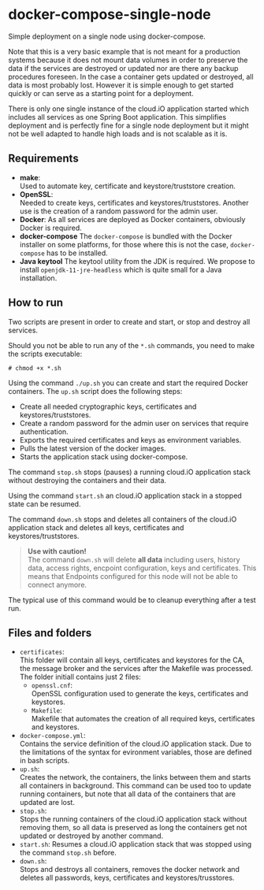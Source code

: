 # docker-compose-single-node

Simple deployment on a single node using docker-compose. 

Note that this is a very basic example that is not meant for a production systems because it does not mount data volumes in order to preserve the data if the 
services are destroyed or updated nor are there any backup procedures foreseen. In the case a container gets updated or destroyed, all data is most probably 
lost. However it is simple enough to get started quickly or can serve as a  starting point for a deployment.

There is only one single instance of the cloud.iO application started which includes all services as one Spring Boot application. This simplifies deployment 
and is perfectly fine for a single node deployment but it might not be well adapted to handle high loads and is not scalable as it is.

## Requirements

- **make**:  
  Used to automate key, certificate and keystore/truststore creation.
- **OpenSSL**:  
  Needed to create keys, certificates and keystores/truststores. Another use is the creation of a random password for the admin user.
- **Docker**:
  As all services are deployed as Docker containers, obviously Docker is required.
- **docker-compose**
  The `docker-compose` is bundled with the Docker installer on some platforms, for those where this is not the case, `docker-compose` has to be installed.
- **Java keytool**
  The keytool utility from the JDK is required. We propose to install `openjdk-11-jre-headless` which is quite small for a Java installation.

## How to run

Two scripts are present in order to create and start, or stop and destroy all services.

Should you not be able to run any of the `*.sh` commands, you need to make the scripts executable:

    # chmod +x *.sh

Using the command `./up.sh` you can create and start the required Docker containers. The `up.sh` script does the following steps:

- Create all needed cryptographic keys, certificates and keystores/truststores.
- Create a random password for the admin user on services that require authentication.
- Exports the required certificates and keys as environment variables.
- Pulls the latest version of the docker images.
- Starts the application stack using docker-compose.

The command `stop.sh` stops (pauses) a running cloud.iO application stack without destroying the containers and their data.

Using the command `start.sh` an cloud.iO application stack in a stopped state can be resumed.

The command `down.sh` stops and deletes all containers of the cloud.iO application stack and deletes all keys, certificates and keystores/truststores. 

> **Use with caution!**  
> The command `down.sh` will delete **all data** including users, history data, access rights, encpoint configuration, keys and certificates. This means that 
> Endpoints configured for this node will not be able to connect anymore.

The typical use of this command would be to cleanup everything after a test run.

## Files and folders

- `certificates`:  
This folder will contain all  keys, certificates and keystores for the CA, the message broker and the services after the Makefile was processed.  
The folder initiall contains just 2 files: 
  - `openssl.cnf`:  
    OpenSSL configuration used to generate the keys, certificates and keystores.
  - `Makefile`:  
    Makefile that automates the creation of all required keys, certificates and keystores.  
- `docker-compose.yml`:  
  Contains the service definition of the cloud.iO application stack. Due to the limitations of the syntax for evironment variables, those are defined in bash 
  scripts.
- `up.sh`:  
  Creates the network, the containers, the links between them and starts all containers in background. This command can be used too to update running 
  containers, but note that all data of the containers that are updated are lost.
- `stop.sh`:  
  Stops the running containers of the cloud.iO application stack without removing them, so all data is preserved as long the containers get not updated or 
  destroyed by another command.
- `start.sh`:
  Resumes a cloud.iO application stack that was stopped using the command `stop.sh` before.
- `down.sh`:  
  Stops and destroys all containers, removes the docker network and deletes all passwords, keys, certificates and keystores/trusstores.

